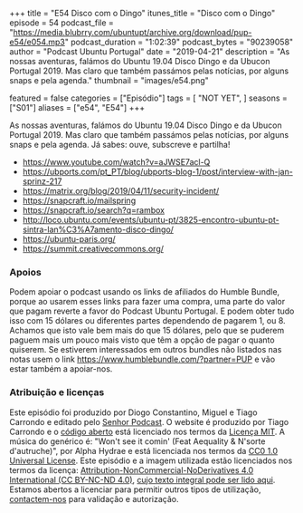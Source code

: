 +++
title = "E54 Disco com o Dingo"
itunes_title = "Disco com o Dingo"
episode = 54
podcast_file = "https://media.blubrry.com/ubuntupt/archive.org/download/pup-e54/e054.mp3"
podcast_duration = "1:02:39"
podcast_bytes = "90239058"
author = "Podcast Ubuntu Portugal"
date = "2019-04-21"
description = "As nossas aventuras, falámos do Ubuntu 19.04 Disco Dingo e da Ubucon Portugal 2019. Mas claro que também passámos pelas notícias, por alguns snaps e pela agenda."
thumbnail = "images/e54.png"

featured = false
categories = ["Episódio"]
tags = [
  "NOT YET",
]
seasons = ["S01"]
aliases = ["e54", "E54"]
+++

As nossas aventuras, falámos do Ubuntu 19.04 Disco Dingo e da Ubucon Portugal 2019. Mas claro que também passámos pelas notícias, por alguns snaps e pela agenda.
Já sabes: ouve, subscreve e partilha!

* https://www.youtube.com/watch?v=aJWSE7acl-Q
* https://ubports.com/pt_PT/blog/ubports-blog-1/post/interview-with-jan-sprinz-217
* https://matrix.org/blog/2019/04/11/security-incident/
* https://snapcraft.io/mailspring
* https://snapcraft.io/search?q=rambox
* http://loco.ubuntu.com/events/ubuntu-pt/3825-encontro-ubuntu-pt-sintra-lan%C3%A7amento-disco-dingo/
* https://ubuntu-paris.org/
* https://summit.creativecommons.org/


### Apoios
Podem apoiar o podcast usando os links de afiliados do Humble Bundle, porque ao usarem esses links para fazer uma compra, uma parte do valor que pagam reverte a favor do Podcast Ubuntu Portugal.
E podem obter tudo isso com 15 dólares ou diferentes partes dependendo de pagarem 1, ou 8.
Achamos que isto vale bem mais do que 15 dólares, pelo que se puderem paguem mais um pouco mais visto que têm a opção de pagar o quanto quiserem.
Se estiverem interessados em outros bundles não listados nas notas usem o link https://www.humblebundle.com/?partner=PUP e vão estar também a apoiar-nos.

### Atribuição e licenças
Este episódio foi produzido por Diogo Constantino, Miguel e Tiago Carrondo e editado pelo [Senhor Podcast](https://senhorpodcast.pt/).
O website é produzido por Tiago Carrondo e o [código aberto](https://gitlab.com/podcastubuntuportugal/website) está licenciado nos termos da [Licença MIT](https://gitlab.com/podcastubuntuportugal/website/main/LICENSE).
A música do genérico é: "Won't see it comin' (Feat Aequality & N'sorte d'autruche)", por Alpha Hydrae e está licenciada nos termos da [CC0 1.0 Universal License](https://creativecommons.org/publicdomain/zero/1.0/).
Este episódio e a imagem utilizada estão licenciados nos termos da licença: [Attribution-NonCommercial-NoDerivatives 4.0 International (CC BY-NC-ND 4.0)](https://creativecommons.org/licenses/by-nc-nd/4.0/), [cujo texto integral pode ser lido aqui](https://creativecommons.org/licenses/by-nc-nd/4.0/legalcode). Estamos abertos a licenciar para permitir outros tipos de utilização, [contactem-nos](https://podcastubuntuportugal.org/contactos) para validação e autorização.

